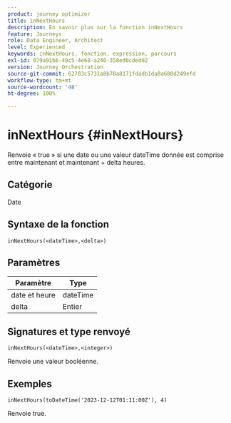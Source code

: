 ```yaml
---
product: journey optimizer
title: inNextHours
description: En savoir plus sur la fonction inNextHours
feature: Journeys
role: Data Engineer, Architect
level: Experienced
keywords: inNextHours, fonction, expression, parcours
exl-id: 079a91b6-49c5-4e68-a240-358ed0cded92
version: Journey Orchestration
source-git-commit: 62783c5731a8b78a8171fdadb1da8a680d249efd
workflow-type: tm+mt
source-wordcount: '48'
ht-degree: 100%

---
```


# inNextHours {#inNextHours}

Renvoie « true » si une date ou une valeur dateTime donnée est comprise entre maintenant et maintenant + delta heures.

## Catégorie

Date

## Syntaxe de la fonction

`inNextHours(<dateTime>,<delta>)`

## Paramètres

| Paramètre | Type |
|-----------|------------------|
| date et heure | dateTime |
| delta | Entier |

## Signatures et type renvoyé

`inNextHours(<dateTime>,<integer>)`

Renvoie une valeur booléenne.

## Exemples

`inNextHours(toDateTime('2023-12-12T01:11:00Z'), 4)`

Renvoie true.
